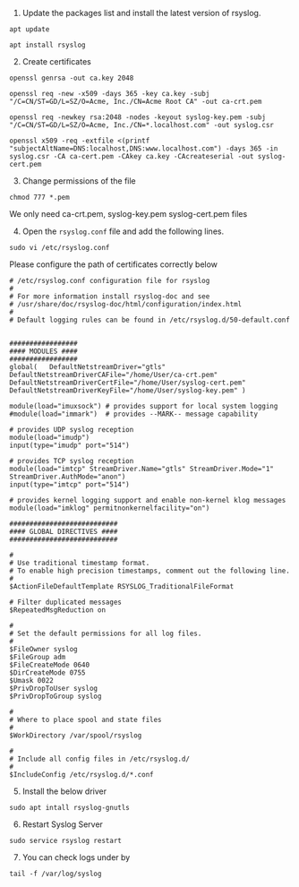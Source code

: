 
1. Update the packages list and install the latest version of rsyslog.

`apt update`

`apt install rsyslog`

2. Create certificates
```
openssl genrsa -out ca.key 2048

openssl req -new -x509 -days 365 -key ca.key -subj "/C=CN/ST=GD/L=SZ/O=Acme, Inc./CN=Acme Root CA" -out ca-crt.pem

openssl req -newkey rsa:2048 -nodes -keyout syslog-key.pem -subj "/C=CN/ST=GD/L=SZ/O=Acme, Inc./CN=*.localhost.com" -out syslog.csr

openssl x509 -req -extfile <(printf "subjectAltName=DNS:localhost,DNS:www.localhost.com") -days 365 -in syslog.csr -CA ca-cert.pem -CAkey ca.key -CAcreateserial -out syslog-cert.pem
```

3. Change permissions of the file
```
chmod 777 *.pem
```

We only need ca-crt.pem, syslog-key.pem syslog-cert.pem files


4. Open the `rsyslog.conf` file and add the following lines.

```none
sudo vi /etc/rsyslog.conf
```

Please configure the path of certificates correctly below

```
# /etc/rsyslog.conf configuration file for rsyslog
#
# For more information install rsyslog-doc and see
# /usr/share/doc/rsyslog-doc/html/configuration/index.html
#
# Default logging rules can be found in /etc/rsyslog.d/50-default.conf


#################
#### MODULES ####
#################
global(   DefaultNetstreamDriver="gtls"   DefaultNetstreamDriverCAFile="/home/User/ca-crt.pem"   DefaultNetstreamDriverCertFile="/home/User/syslog-cert.pem"
DefaultNetstreamDriverKeyFile="/home/User/syslog-key.pem" )

module(load="imuxsock") # provides support for local system logging
#module(load="immark")  # provides --MARK-- message capability

# provides UDP syslog reception
module(load="imudp")
input(type="imudp" port="514")

# provides TCP syslog reception
module(load="imtcp" StreamDriver.Name="gtls" StreamDriver.Mode="1" StreamDriver.AuthMode="anon")
input(type="imtcp" port="514")

# provides kernel logging support and enable non-kernel klog messages
module(load="imklog" permitnonkernelfacility="on")

###########################
#### GLOBAL DIRECTIVES ####
###########################

#
# Use traditional timestamp format.
# To enable high precision timestamps, comment out the following line.
#
$ActionFileDefaultTemplate RSYSLOG_TraditionalFileFormat

# Filter duplicated messages
$RepeatedMsgReduction on

#
# Set the default permissions for all log files.
#
$FileOwner syslog
$FileGroup adm
$FileCreateMode 0640
$DirCreateMode 0755
$Umask 0022
$PrivDropToUser syslog
$PrivDropToGroup syslog

#
# Where to place spool and state files
#
$WorkDirectory /var/spool/rsyslog

#
# Include all config files in /etc/rsyslog.d/
#
$IncludeConfig /etc/rsyslog.d/*.conf

```

5. Install the below driver

```
sudo apt intall rsyslog-gnutls
```

6. Restart Syslog Server
```
sudo service rsyslog restart
```

7. You can check logs under by 

```
tail -f /var/log/syslog
```




